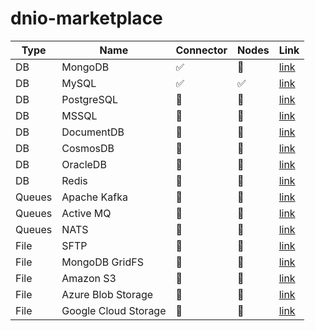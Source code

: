 # dnio-marketplace

| Type | Name | Connector | Nodes | Link |
|--|--|--|--|--|
| DB | MongoDB | ✅ | 🔶 | [link](./MongoDB/README.md) | 
| DB | MySQL | ✅ | ✅ | [link](./MySQL/README.md) | 
| DB | PostgreSQL | 🔴 | 🔴 | [link](./mongodb/README.md) | 
| DB | MSSQL | 🔴 | 🔴 | [link](./mongodb/README.md) | 
| DB | DocumentDB | 🔴 | 🔴 | [link](./mongodb/README.md) | 
| DB | CosmosDB | 🔴 | 🔴 | [link](./mongodb/README.md) | 
| DB | OracleDB | 🔴 | 🔴 | [link](./mongodb/README.md) | 
| DB | Redis | 🔴 | 🔴 | [link](./mongodb/README.md) | 
| Queues | Apache Kafka | 🔴 | 🔴 | [link](./mongodb/README.md) | 
| Queues | Active MQ | 🔴 | 🔴 | [link](./mongodb/README.md) | 
| Queues | NATS | 🔴 | 🔴 | [link](./mongodb/README.md) | 
| File | SFTP | 🔴 | 🔴 | [link](./mongodb/README.md) | 
| File | MongoDB GridFS | 🔴 | 🔴 | [link](./mongodb/README.md) | 
| File | Amazon S3 | 🔴 | 🔴 | [link](./mongodb/README.md) | 
| File | Azure Blob Storage | 🔴 | 🔴 | [link](./mongodb/README.md) | 
| File | Google Cloud Storage | 🔴 | 🔴 | [link](./mongodb/README.md) | 